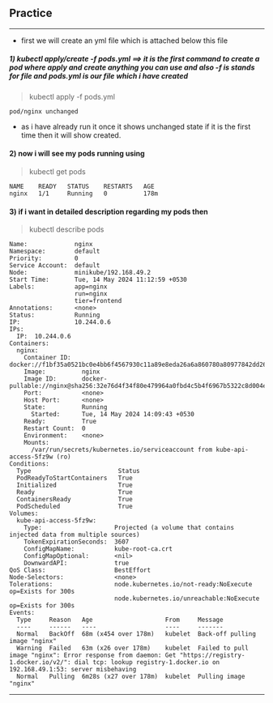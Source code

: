 ## Practice

----------------------------------------------------------------------------

* first we will create an yml file which is attached below this file 

##### 1) kubectl apply/create -f pods.yml ==> it is the first command to create a pod where  apply and create anything you can use and also -f is stands for file and pods.yml is our file which i have created

> kubectl apply -f pods.yml

``` pod/nginx unchanged ```

* as i have already run it once it shows unchanged state if it is the first time then it will show created.



#### 2) now i will see my pods running using

> kubectl get pods
```
NAME    READY   STATUS    RESTARTS   AGE
nginx   1/1     Running   0          178m

```

#### 3) if i want in detailed description regarding my pods then

> kubectl describe pods 

```
Name:             nginx
Namespace:        default
Priority:         0
Service Account:  default
Node:             minikube/192.168.49.2
Start Time:       Tue, 14 May 2024 11:12:59 +0530
Labels:           app=nginx
                  run=nginx
                  tier=frontend
Annotations:      <none>
Status:           Running
IP:               10.244.0.6
IPs:
  IP:  10.244.0.6
Containers:
  nginx:
    Container ID:   docker://f1bf35a0521bc0e4bb6f4567930c11a89e8eda26a6a860780a80977842dd26e7
    Image:          nginx
    Image ID:       docker-pullable://nginx@sha256:32e76d4f34f80e479964a0fbd4c5b4f6967b5322c8d004e9cf0cb81c93510766
    Port:           <none>
    Host Port:      <none>
    State:          Running
      Started:      Tue, 14 May 2024 14:09:43 +0530
    Ready:          True
    Restart Count:  0
    Environment:    <none>
    Mounts:
      /var/run/secrets/kubernetes.io/serviceaccount from kube-api-access-5fz9w (ro)
Conditions:
  Type                        Status
  PodReadyToStartContainers   True 
  Initialized                 True 
  Ready                       True 
  ContainersReady             True 
  PodScheduled                True 
Volumes:
  kube-api-access-5fz9w:
    Type:                    Projected (a volume that contains injected data from multiple sources)
    TokenExpirationSeconds:  3607
    ConfigMapName:           kube-root-ca.crt
    ConfigMapOptional:       <nil>
    DownwardAPI:             true
QoS Class:                   BestEffort
Node-Selectors:              <none>
Tolerations:                 node.kubernetes.io/not-ready:NoExecute op=Exists for 300s
                             node.kubernetes.io/unreachable:NoExecute op=Exists for 300s
Events:
  Type     Reason   Age                    From     Message
  ----     ------   ----                   ----     -------
  Normal   BackOff  68m (x454 over 178m)   kubelet  Back-off pulling image "nginx"
  Warning  Failed   63m (x26 over 178m)    kubelet  Failed to pull image "nginx": Error response from daemon: Get "https://registry-1.docker.io/v2/": dial tcp: lookup registry-1.docker.io on 192.168.49.1:53: server misbehaving
  Normal   Pulling  6m28s (x27 over 178m)  kubelet  Pulling image "nginx"

```




----------------------------------------------------------------------------

